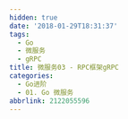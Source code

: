 ```yaml
---
hidden: true
date: '2018-01-29T18:31:37'
tags:
  - Go
  - 微服务
  - gRPC
title: 微服务03 - RPC框架gRPC
categories:
  - Go进阶
  - 01. Go 微服务
abbrlink: 2122055596
---
```

